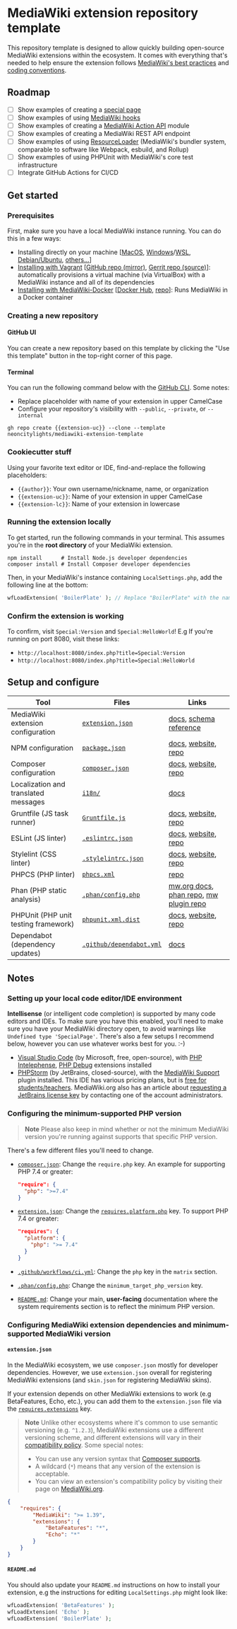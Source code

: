 # MediaWiki extension repository template

This repository template is designed to allow quickly building open-source MediaWiki extensions within the ecosystem. It comes with everything that's needed to help ensure the extension follows [MediaWiki's best practices](https://www.mediawiki.org/wiki/Best_practices_for_extensions) and [coding conventions](https://www.mediawiki.org/wiki/Manual:Coding_conventions).

## Roadmap

- [ ] Show examples of creating a [special page](https://www.mediawiki.org/wiki/Manual:Special_pages)
- [ ] Show examples of using [MediaWiki hooks](https://www.mediawiki.org/wiki/Manual:Hooks)
- [ ] Show examples of creating a [MediaWiki Action API](https://www.mediawiki.org/wiki/API:Main_page) module
- [ ] Show examples of creating a MediaWiki REST API endpoint
- [ ] Show examples of using [ResourceLoader](https://www.mediawiki.org/wiki/ResourceLoader) (MediaWiki's bundler system, comparable to software like Webpack, esbuild, and Rollup)
- [ ] Show examples of using PHPUnit with MediaWiki's core test infrastructure
- [ ] Integrate GitHub Actions for CI/CD

## Get started

### Prerequisites

First, make sure you have a local MediaWiki instance running. You can do this in a few ways:

- Installing directly on your machine [[MacOS](https://www.mediawiki.org/wiki/Manual:Running_MediaWiki_on_macOS), [Windows](https://www.mediawiki.org/wiki/Manual:Running_MediaWiki_on_Windows)/[WSL](https://www.mediawiki.org/wiki/Manual:Running_MediaWiki_on_Windows_Subsystem_for_Linux), [Debian/Ubuntu](https://www.mediawiki.org/wiki/Special:MyLanguage/Manual:Running_MediaWiki_on_Debian_or_Ubuntu), [others...](https://www.mediawiki.org/wiki/Manual:OS_specific_help)]
- [Installing with Vagrant](https://www.mediawiki.org/wiki/MediaWiki-Vagrant) [[GitHub repo (mirror)](https://github.com/wikimedia/mediawiki-vagrant), [Gerrit repo (source)](https://gerrit.wikimedia.org/g/mediawiki/vagrant)]: automatically provisions a virtual machine (via VirtualBox) with a MediaWiki instance and all of its dependencies
- [Installing with MediaWiki-Docker](https://www.mediawiki.org/wiki/MediaWiki-Docker) [[Docker Hub](https://hub.docker.com/_/mediawiki), [repo](https://github.com/wikimedia/mediawiki-docker)]: Runs MediaWiki in a Docker container

### Creating a new repository

#### GitHub UI

You can create a new repository based on this template by clicking the "Use this template" button in the top-right corner of this page.

#### Terminal

You can run the following command below with the [GitHub CLI](https://cli.github.com/). Some notes:

- Replace placeholder with name of your extension in upper CamelCase
- Configure your repository's visibility with `--public`, `--private`, or `--internal`

```shell
gh repo create {{extension-uc}} --clone --template neoncitylights/mediawiki-extension-template
```

### Cookiecutter stuff

Using your favorite text editor or IDE, find-and-replace the following placeholders:

- `{{author}}`: Your own username/nickname, name, or organization
- `{{extension-uc}}`: Name of your extension in upper CamelCase
- `{{extension-lc}}`: Name of your extension in lowercase

### Running the extension locally

To get started, run the following commands in your terminal. This assumes you're in the **root directory** of your MediaWiki extension.

```shell
npm install      # Install Node.js developer dependencies
composer install # Install Composer developer dependencies
```

Then, in your MediaWiki's instance containing `LocalSettings.php`, add the following line at the bottom:

```php
wfLoadExtension( 'BoilerPlate' ); // Replace "BoilerPlate" with the name of your extension
```

### Confirm the extension is working

To confirm, visit `Special:Version` and `Special:HelloWorld`! E.g If you're running on port 8080, visit these links:

- `http://localhost:8080/index.php?title=Special:Version`
- `http://localhost:8080/index.php?title=Special:HelloWorld`

## Setup and configure

| Tool | Files | Links |
| ---- | ----- | ----- |
| MediaWiki extension configuration | [`extension.json`](./extension.json) | [docs](https://www.mediawiki.org/wiki/Manual:Extension.json), [schema reference](https://www.mediawiki.org/wiki/Manual:Extension.json/Schema) |
| NPM configuration | [`package.json`](./package.json) | [docs](https://docs.npmjs.com/cli/v9/configuring-npm/package-json), [website](https://www.npmjs.com/), [repo](https://github.com/npm/cli) |
| Composer configuration | [`composer.json`](./composer.json) | [docs](https://getcomposer.org/doc/04-schema.md), [website](https://getcomposer.org/), [repo](https://github.com/composer/composer) |
| Localization and translated messages | [`i18n/`](./i18n/) | [docs](https://www.mediawiki.org/wiki/Localisation) |
| Gruntfile (JS task runner) | [`Gruntfile.js`](./Gruntfile.js) | [docs](https://gruntjs.com/configuring-tasks), [website](https://gruntjs.com/), [repo](https://github.com/gruntjs/grunt) |
| ESLint (JS linter) | [`.eslintrc.json`](./.eslintrc.json) | [docs](https://eslint.org/docs/latest/use/configure/), [website](https://eslint.org/), [repo](https://github.com/eslint/eslint) |
| Stylelint (CSS linter) | [`.stylelintrc.json`](./.stylelintrc.json) | [docs](https://stylelint.io/docs/user-guide/configuration), [website](https://stylelint.io/), [repo](https://github.com/stylelint/stylelint) |
| PHPCS (PHP linter) | [`phpcs.xml`](./phpcs.xml) | [repo](https://github.com/squizlabs/PHP_CodeSniffer) |
| Phan (PHP static analysis) | [`.phan/config.php`](./.phan/config.php) | [mw.org docs](https://www.mediawiki.org/wiki/Continuous_integration/Phan), [phan repo](https://github.com/phan/phan/), [mw plugin repo](https://gerrit.wikimedia.org/g/mediawiki/tools/phan/SecurityCheckPlugin)
| PHPUnit (PHP unit testing framework) | [`phpunit.xml.dist`](./phpunit.xml.dist) | [docs](https://docs.phpunit.de/en/10.2/configuration.html), [website](https://phpunit.de/), [repo](https://github.com/sebastianbergmann/phpunit) |
| Dependabot (dependency updates) | [`.github/dependabot.yml`](./.github/dependabot.yml) | [docs](https://docs.github.com/en/code-security/dependabot/dependabot-version-updates/configuration-options-for-the-dependabot.yml-file) |

## Notes

### Setting up your local code editor/IDE environment

**Intellisense** (or intelligent code completion) is supported by many code editors and IDEs. To make sure you have this enabled, you'll need to make sure you have your MediaWiki directory open, to avoid warnings like `Undefined type 'SpecialPage'`. There's also a few setups I recommend below, however you can use whatever works best for you. :-)

- [Visual Studio Code](https://code.visualstudio.com/) (by Microsoft, free, open-source), with [PHP Intelephense](https://marketplace.visualstudio.com/items?itemName=bmewburn.vscode-intelephense-client), [PHP Debug](https://marketplace.visualstudio.com/items?itemName=xdebug.php-debug) extensions installed
- [PHPStorm](https://www.jetbrains.com/phpstorm/) (by JetBrains, closed-source), with the [MediaWiki Support](https://plugins.jetbrains.com/plugin/7439-mediawiki-support) plugin installed. This IDE has various pricing plans, but is [free for students/teachers](https://www.jetbrains.com/community/education/#students). MediaWiki.org also has an article about [requesting a JetBrains license key](https://www.mediawiki.org/wiki/JetBrains_IDEs) by contacting one of the account administrators.

### Configuring the minimum-supported PHP version

> **Note**
> Please also keep in mind whether or not the minimum MediaWiki version you're running against supports that specific PHP version.

There's a few different files you'll need to change.

- [`composer.json`](./composer.json): Change the `require.php` key. An example for supporting PHP 7.4 or greater:

  ```json
  "require": {
    "php": ">=7.4"
  }
  ```

- [`extension.json`](./extension.json): Change the [`requires.platform.php`](https://www.mediawiki.org/wiki/Manual:Extension.json/Schema#platform) key. To support PHP 7.4 or greater:

  ```json
  "requires": {
    "platform": {
      "php": ">= 7.4"
    }
  }
  ```

- [`.github/workflows/ci.yml`](./.github/workflows/ci.yml): Change the `php` key in the `matrix` section.
- [`.phan/config.php`](./.phan/config.php): Change the `minimum_target_php_version` key.
- [`README.md`](./README.md): Change your main, **user-facing** documentation where the system requirements section is to reflect the minimum PHP version.

### Configuring MediaWiki extension dependencies and minimum-supported MediaWiki version

#### `extension.json`

In the MediaWiki ecosystem, we use `composer.json` mostly for developer dependencies. However, we use `extension.json` overall for registering MediaWiki extensions (and `skin.json` for registering MediaWiki skins).

If your extension depends on other MediaWiki extensions to work (e.g BetaFeatures, Echo, etc.), you can add them to the `extension.json` file via the [`requires.extensions`](https://www.mediawiki.org/wiki/Manual:Extension.json/Schema#requires) key.

> **Note**
> Unlike other ecosystems where it's common to use semantic versioning (e.g. `^1.2.3`), MediaWiki extensions use a different versioning scheme, and different extensions will vary in their [compatibility policy](https://www.mediawiki.org/wiki/Compatibility#MediaWiki_extensions). Some special notes:
>
> - You can use any version syntax that [Composer supports](https://getcomposer.org/doc/articles/versions.md).
> - A wildcard (`*`) means that any version of the extension is acceptable.
> - You can view an extension's compatibility policy by visiting their page on [MediaWiki.org](https://www.mediawiki.org/wiki/Category:Extensions_by_compatibility_policy).

```json
{
	"requires": {
		"MediaWiki": ">= 1.39",
		"extensions": {
			"BetaFeatures": "*",
			"Echo": "*"
		}
	}
}
```

#### `README.md`

You should also update your `README.md` instructions on how to install your extension, e.g the instructions for editing `LocalSettings.php` might look like:

```php
wfLoadExtension( 'BetaFeatures' );
wfLoadExtension( 'Echo' );
wfLoadExtension( 'BoilerPlate' );
```
